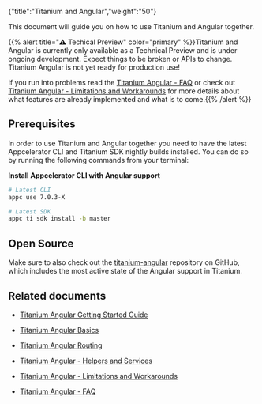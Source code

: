 {"title":"Titanium and Angular","weight":"50"}

This document will guide you on how to use Titanium and Angular together.

{{% alert title="⚠️ Techical Preview" color="primary" %}}Titanium and Angular is currently only available as a Technical Preview and is under ongoing development. Expect things to be broken or APIs to change. Titanium Angular is not yet ready for production use!

If you run into problems read the [Titanium Angular - FAQ](/docs/appc/Titanium_SDK/Titanium_SDK_Guide/Titanium_and_Angular/Titanium_Angular_-_FAQ/) or check out [Titanium Angular - Limitations and Workarounds](/docs/appc/Titanium_SDK/Titanium_SDK_Guide/Titanium_and_Angular/Titanium_Angular_-_Limitations_and_Workarounds/) for more details about what features are already implemented and what is to come.{{% /alert %}}

## Prerequisites

In order to use Titanium and Angular together you need to have the latest Appcelerator CLI and Titanium SDK nightly builds installed. You can do so by running the following commands from your terminal:

**Install Appcelerator CLI with Angular support**

```bash
# Latest CLI
appc use 7.0.3-X

# Latest SDK
appc ti sdk install -b master
```

## Open Source

Make sure to also check out the [titanium-angular](https://github.com/appcelerator/titanium-angular) repository on GitHub, which includes the most active state of the Angular support in Titanium.

## Related documents

* [Titanium Angular Getting Started Guide](/docs/appc/Titanium_SDK/Titanium_SDK_Guide/Titanium_and_Angular/Titanium_Angular_Getting_Started_Guide/)

* [Titanium Angular Basics](/docs/appc/Titanium_SDK/Titanium_SDK_Guide/Titanium_and_Angular/Titanium_Angular_Basics/)

* [Titanium Angular Routing](/docs/appc/Titanium_SDK/Titanium_SDK_Guide/Titanium_and_Angular/Titanium_Angular_Routing/)

* [Titanium Angular - Helpers and Services](/docs/appc/Titanium_SDK/Titanium_SDK_Guide/Titanium_and_Angular/Titanium_Angular_-_Helpers_and_Services/)

* [Titanium Angular - Limitations and Workarounds](/docs/appc/Titanium_SDK/Titanium_SDK_Guide/Titanium_and_Angular/Titanium_Angular_-_Limitations_and_Workarounds/)

* [Titanium Angular - FAQ](/docs/appc/Titanium_SDK/Titanium_SDK_Guide/Titanium_and_Angular/Titanium_Angular_-_FAQ/)
